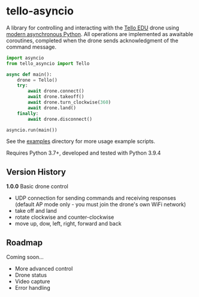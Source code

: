 # tello-asyncio

A library for controlling and interacting with the [Tello EDU](https://www.ryzerobotics.com/tello-edu) drone using [modern asynchronous Python](https://docs.python.org/3/library/asyncio.html).  All operations are implemented as awaitable coroutines, completed when the drone sends acknowledgment of the command message.


``` python
import asyncio
from tello_asyncio import Tello

async def main():
    drone = Tello()
    try:
        await drone.connect()
        await drone.takeoff()
        await drone.turn_clockwise(360)
        await drone.land()
    finally:
        await drone.disconnect()

asyncio.run(main())
```

See the [examples](examples) directory for more usage example scripts.

Requires Python 3.7+, developed and tested with Python 3.9.4

## Version History

**1.0.0** 
Basic drone control
- UDP connection for sending commands and receiving responses (default AP mode only - you must join the drone's own WiFi network)
- take off and land
- rotate clockwise and counter-clockwise
- move up, dow, left, right, forward and back

## Roadmap

Coming soon...

- More advanced control
- Drone status
- Video capture
- Error handling


